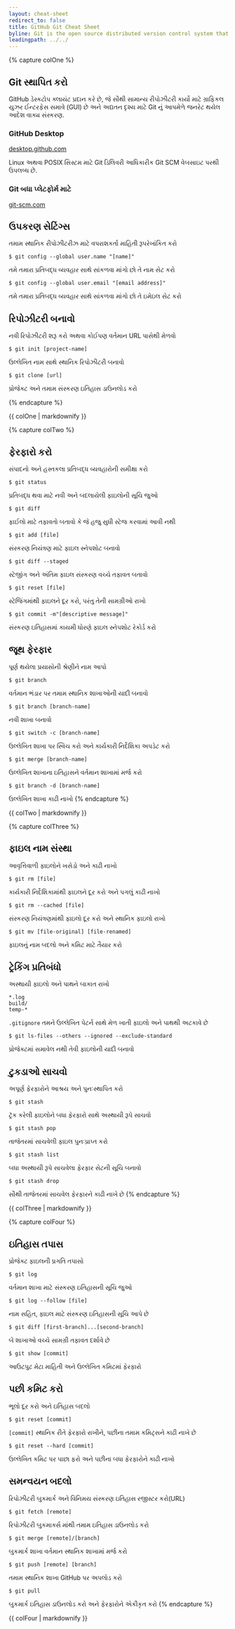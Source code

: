 ```yaml
---
layout: cheat-sheet
redirect_to: false
title: GitHub Git Cheat Sheet
byline: Git is the open source distributed version control system that facilitates GitHub activities on your laptop or desktop. This cheat sheet summarizes commonly used Git command line instructions for quick reference.
leadingpath: ../../
---
```


{% capture colOne %}
## Git સ્થાપિત કરો
GitHub ડેસ્કટોપ ક્લાયંટ પ્રદાન કરે છે, જે સૌથી સામાન્ય રીપોઝીટરી કાર્યો માટે ગ્રાફિકલ યુઝર ઈન્ટરફેસ સમાવે (GUI) છે અને અદ્યતન દૃશ્ય માટે Git નું આપમેળે જનરેટ થયેલ આદેશ વાક્ય સંસ્કરણ.

### GitHub Desktop
[desktop.github.com](https://desktop.github.com)

Linux અથવા POSIX સિસ્ટમ માટે Git ડિલિવરી આધિકારીક Git SCM વેબસાઇટ પરથી ઉપલબ્ધ છે.

### Git બધા પ્લેટફોર્મ માટે
[git-scm.com](https://git-scm.com)

## ઉપકરણ સેટિંગ્સ
તમામ સ્થાનિક રીપોઝીટરીઝ માટે વપરાશકર્તા માહિતી રૂપરેખાંકિત કરો

```$ git config --global user.name "[name]"```

તમે તમારા પ્રતિબદ્ધ વ્યવહાર સાથે સાંકળવા માંગો છો તે નામ સેટ કરો


```$ git config --global user.email "[email address]"```

તમે તમારા પ્રતિબદ્ધ વ્યવહાર સાથે સાંકળવા માંગો છો તે ઇમેઇલ સેટ કરો


## રિપોઝીટરી બનાવો

નવી રિપોઝીટરી શરૂ કરો અથવા કોઈપણ વર્તમાન URL પાસેથી મેળવો


```$ git init [project-name]```

ઉલ્લેખિત નામ સાથે સ્થાનિક રિપોઝીટરી બનાવો


```$ git clone [url]```

પ્રોજેક્ટ અને તમામ સંસ્કરણ ઇતિહાસ ડાઉનલોડ કરો

{% endcapture %}
<div class="col-md-6">
{{ colOne | markdownify }}
</div>


{% capture colTwo %}

## ફેરફારો કરો
સંપાદનો અને હસ્તકલા પ્રતિબદ્ધ વ્યવહારોની સમીક્ષા કરો


```$ git status```

પ્રતિબદ્ધ થવા માટે નવી અને બદલાયેલી ફાઇલોની સૂચિ જુઓ


```$ git diff```

ફાઈલો માટે તફાવતો બતાવો કે જે હજુ સુધી સ્ટેજ કરવામાં આવી નથી


```$ git add [file]```

સંસ્કરણ નિયંત્રણ માટે ફાઇલ સ્નેપશોટ બનાવો


```$ git diff --staged```

સ્ટેજીંગ અને અંતિમ ફાઇલ સંસ્કરણ વચ્ચે તફાવત બતાવો


```$ git reset [file]```

સ્ટેજિંગમાંથી ફાઇલને દૂર કરો, પરંતુ તેની સામગ્રીઓ રાખો


```$ git commit -m"[descriptive message]"```

સંસ્કરણ ઇતિહાસમાં કાયમી ધોરણે ફાઇલ સ્નેપશોટ રેકોર્ડ કરો

## જૂથ ફેરફાર
પૂર્ણ થયેલા પ્રયાસોની શ્રેણીને નામ આપો


```$ git branch```

વર્તમાન ભંડાર પર તમામ સ્થાનિક શાખાઓની યાદી બનાવો


```$ git branch [branch-name]```

નવી શાખા બનાવો


```$ git switch -c [branch-name]```

ઉલ્લેખિત શાખા પર સ્વિચ કરો અને કાર્યકારી નિર્દેશિકા અપડેટ કરો


```$ git merge [branch-name]```

ઉલ્લેખિત શાખાના ઇતિહાસને વર્તમાન શાખામાં મર્જ કરો


```$ git branch -d [branch-name]```

ઉલ્લેખિત શાખા કાઢી નાખો
{% endcapture %}
<div class="col-md-6">
{{ colTwo | markdownify }}
</div>
<div class="clearfix"></div>


{% capture colThree %}
## ફાઇલ નામ સંસ્થા
આવૃત્તિવાળી ફાઇલોને ખસેડો અને કાઢી નાખો


```$ git rm [file]```

કાર્યકારી નિર્દેશિકામાંથી ફાઇલને દૂર કરો અને પગલું કાઢી નાખો


```$ git rm --cached [file]```

સંસ્કરણ નિયંત્રણમાંથી ફાઇલો દૂર કરો અને સ્થાનિક ફાઇલો રાખો


```$ git mv [file-original] [file-renamed]```

ફાઇલનું નામ બદલો અને કમિટ માટે તૈયાર કરો

## ટ્રેકિંગ પ્રતિબંધો
અસ્થાયી ફાઇલો અને પાથને બાકાત રાખો

```
*.log
build/
temp-*
```

`.gitignore` તમને ઉલ્લેખિત પેટર્ન સાથે મેળ ખાતી ફાઇલો અને પાથથી અટકાવે છે


```$ git ls-files --others --ignored --exclude-standard```

પ્રોજેક્ટમાં સમાવેલ નથી તેવી ફાઇલોની યાદી બનાવો

## ટુકડાઓ સાચવો
અપૂર્ણ ફેરફારોને આશ્રય અને પુનઃસ્થાપિત કરો


```$ git stash```

ટ્રૅક કરેલી ફાઇલોને બધા ફેરફારો સાથે અસ્થાયી રૂપે સાચવો


```$ git stash pop```

તાજેતરમાં સાચવેલી ફાઇલ પુનઃપ્રાપ્ત કરો


```$ git stash list```

બધા અસ્થાયી રૂપે સાચવેલા ફેરફાર સેટની સૂચિ બનાવો


```$ git stash drop```

સૌથી તાજેતરમાં સાચવેલ ફેરફારને કાઢી નાખે છે
{% endcapture %}
<div class="col-md-6">
{{ colThree | markdownify }}
</div>

{% capture colFour %}
## ઇતિહાસ તપાસ
પ્રોજેક્ટ ફાઇલની પ્રગતિ તપાસો


```$ git log```

વર્તમાન શાખા માટે સંસ્કરણ ઇતિહાસની સૂચિ જુઓ


```$ git log --follow [file]```

નામ સહિત, ફાઇલ માટે સંસ્કરણ ઇતિહાસની સૂચિ આપે છે


```$ git diff [first-branch]...[second-branch]```

બે શાખાઓ વચ્ચે સામગ્રી તફાવત દર્શાવે છે


```$ git show [commit]```

આઉટપુટ મેટા માહિતી અને ઉલ્લેખિત કમિટમાં ફેરફારો

## પછી કમિટ કરો
ભૂલો દૂર કરો અને ઇતિહાસ બદલો


```$ git reset [commit]```

`[commit]` સ્થાનિક રીતે ફેરફારો રાખીને, પછીના તમામ કમિટ્સને કાઢી નાખે છે


```$ git reset --hard [commit]```

ઉલ્લેખિત કમિટ પર પાછા ફરો અને પછીના બધા ફેરફારોને કાઢી નાખો

## સમન્વયન બદલો
રિપોઝીટરી બુકમાર્ક અને વિનિમય સંસ્કરણ ઇતિહાસ રજીસ્ટર કરો(URL)


```$ git fetch [remote]```

રિપોઝીટરી બુકમાર્ક્સ માંથી તમામ ઇતિહાસ ડાઉનલોડ કરો


```$ git merge [remote]/[branch]```

બુકમાર્ક શાખા વર્તમાન સ્થાનિક શાખામાં મર્જ કરો


```$ git push [remote] [branch]```

તમામ સ્થાનિક શાખા GitHub પર અપલોડ કરો


```$ git pull```

બુકમાર્ક ઇતિહાસ ડાઉનલોડ કરો અને ફેરફારોને એકીકૃત કરો
{% endcapture %}
<div class="col-md-6">
{{ colFour | markdownify }}
</div>
